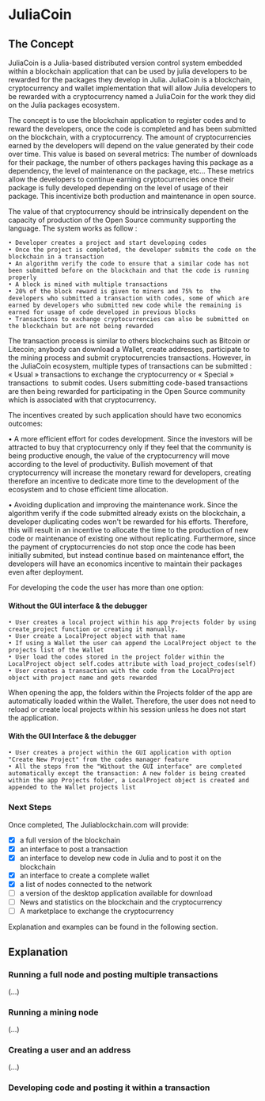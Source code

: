 # JuliaCoin

## The Concept

JuliaCoin is a Julia-based distributed version control system embedded within a blockchain application that can be used by julia developers to be rewarded for the packages they develop in Julia. JuliaCoin is a blockchain, cryptocurrency and wallet implementation that will allow Julia developers to be rewarded with a cryptocurrency named a JuliaCoin for the work they did on the Julia packages ecosystem. 

The concept is to use the blockchain application to register codes and to reward the developers, once the code is completed and has been submitted on the blockchain, with a cryptocurrency. The amount of cryptocurrencies earned by the developers will depend on the value generated by their code over time. This value is based on several metrics: The number of downloads for their package, the number of others packages having this package as a dependency, the level of maintenance on the package, etc... These metrics allow the developers to continue earning cryptocurrencies once their package is fully developed depending on the level of usage of their package. This incentivize both production and maintenance in open source.

The value of that cryptocurrency should be intrinsically dependent on the capacity of production of the Open Source community supporting the language. The system works as follow :

    • Developer creates a project and start developing codes
    • Once the project is completed, the developer submits the code on the blockchain in a transaction
    • An algorithm verify the code to ensure that a similar code has not been submitted before on the blockchain and that the code is running properly
    • A block is mined with multiple transactions
    • 20% of the block reward is given to miners and 75% to  the developers who submitted a transaction with codes, some of which are earned by developers who submitted new code while the remaining is earned for usage of code developed in previous blocks
    • Transactions to exchange cryptocurrencies can also be submitted on the blockchain but are not being rewarded  


The transaction process is similar to others blockchains such as Bitcoin or Litecoin; anybody can download a Wallet, create addresses, participate to the mining process and submit cryptocurrencies transactions. However, in the JuliaCoin ecosystem, multiple types of transactions can be submitted : « Usual » transactions to exchange the cryptocurrency or « Special » transactions  to submit codes.  Users submitting code-based transactions are then being rewarded for participating in the Open Source community which is associated with that cryptocurrency. 

The incentives created by such application should have two economics outcomes: 

• A more efficient effort for codes development. Since the investors will be attracted to buy that cryptocurrency only if they feel that the community is being productive enough, the value of the cryptocurrency will move according to the level of productivity. Bullish movement of that cryptocurrency will increase the monetary reward for developers, creating therefore an incentive to dedicate more time to the development of the ecosystem and to chose efficient time allocation.

• Avoiding duplication and improving the maintenance work. Since the algorithm verify if the code submitted already exists on the blockchain, a developer duplicating codes won't be rewarded for his efforts. Therefore, this will result in an incentive to allocate the time to the production of new code or maintenance of existing one without replicating. Furthermore, since the payment of cryptocurrencies do not stop once the code has been initially submited, but instead continue based on maintenance effort, the developers will have an economics incentive to maintain their packages even after deployment.

For developing the code the user has more than one option:

#### Without the GUI interface & the debugger
    • User creates a local project within his app Projects folder by using create_project function or creating it manually.
    • User create a LocalProject object with that name 
    • If using a Wallet the user can append the LocalProject object to the projects list of the Wallet    
    • User load the codes stored in the project folder within the LocalProject object self.codes attribute with load_project_codes(self)
    • User creates a transaction with the code from the LocalProject object with project name and gets rewarded 

When opening the app, the folders within the Projects folder of the app are automatically loaded within the Wallet. Therefore, the user does not need to reload or create local projects within his session unless he does not start the application.

#### With the GUI Interface & the debugger
    • User creates a project within the GUI application with option "Create New Project" from the codes manager feature
    • All the steps from the "Without the GUI interface" are completed automatically except the transaction: A new folder is being created within the app Projects folder, a LocalProject object is created and appended to the Wallet projects list 
    


### Next Steps

Once completed, The Juliablockchain.com will provide:
- [x] a full version of the blockchain
- [x] an interface to post a transaction
- [x] an interface to develop new code in Julia and to post it on the blockchain
- [x] an interface to create a complete wallet
- [x] a list of nodes connected to the network
- [ ] a version of the desktop application available for download
- [ ] News and statistics on the blockchain and the cryptocurrency
- [ ] A marketplace to exchange the cryptocurrency

Explanation and examples can be found in the following section.

## Explanation

### Running a full node and posting multiple transactions

(...)


### Running a mining node

(...)

### Creating a user and an address

(...)

### Developing code and posting it within a transaction

